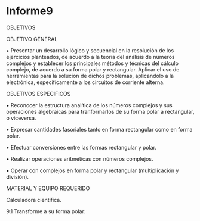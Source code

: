 # Informe9
OBJETIVOS

OBJETIVO GENERAL

• Presentar un desarrollo lógico y secuencial en la resolución de los ejercicios planteados, de acuerdo a la teoría del análisis de numeros complejos y establecer los principales métodos y técnicas del cálculo complejo, de acuerdo a su forma polar y rectangular. Aplicar el uso de herramientas para la solucion de dichos problemas, aplicandolo a la electrónica, especificamente a los circuitos de corriente alterna.

OBJETIVOS ESPECIFICOS

• Reconocer la estructura analítica de los números complejos y sus operaciones algebraicas para tranformarlos de su forma polar a rectangular, o viceversa.

• Expresar cantidades fasoriales tanto en forma rectangular como en forma polar.

• Efectuar conversiones entre las formas rectangular y polar.

• Realizar operaciones aritméticas con números complejos.

• Operar con complejos en forma polar y rectangular (multiplicación y división).

MATERIAL Y EQUIPO REQUERIDO

Calculadora cientifica.

9.1 Transforme a su forma polar:
